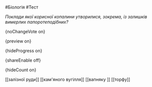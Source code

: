 #Біологія #Тест

*Поклади якої корисної копалини утворилися, зокрема, із залишків вимерлих папоротеподібних?*

{noChangeVote on}

{preview on}

{hideProgress on}

{shareEnable off}

{hideCount on}

[[залізної руди]]
[[кам'яного вугілля]]
[[вапняку ]]
[[торфу]]
